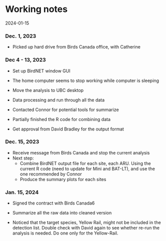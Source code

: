Working notes
================
2024-01-15

### Dec. 1, 2023

- Picked up hard drive from Birds Canada office, with Catherine

### Dec 4 - 13, 2023

- Set up BirdNET window GUI

- The home computer seems to stop working while computer is sleeping

- Move the analysis to UBC desktop

- Data processing and run through all the data

- Contacted Connor for potential tools for summarize

- Partially finished the R code for combining data

- Get approval from David Bradley for the output format

### Dec. 15, 2023

- Receive message from Birds Canada and stop the current analysis
- Next step:
  - Combine BirdNET output file for each site, each ARU. Using the
    current R code (need to update for Mini and BAT-LT), and use the one
    recommended by Connor
  - Produce the summary plots for each sites

### Jan. 15, 2024

- Signed the contract with Birds Canada6

- Summarize all the raw data into cleaned version

- Noticed that the target species, Yellow Rail, might not be included in
  the detection list. Double check with David again to see whether
  re-run the analysis is needed. Do one only for the Yellow-Rail.
